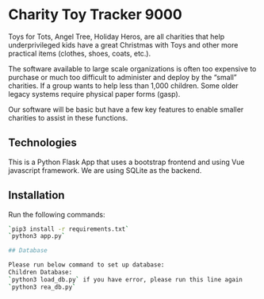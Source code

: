 # Charity Toy Tracker 9000
Toys for Tots, Angel Tree, Holiday Heros, are all charities that help underprivileged kids have a
great Christmas with Toys and other more practical items (clothes, shoes, coats, etc.).

The software available to large scale organizations is often too expensive to purchase or much
too difficult to administer and deploy by the “small” charities. If a group wants to help less than
1,000 children. Some older legacy systems require physical paper forms (gasp).

Our software will be basic but have a few key features to enable smaller charities to assist in
these functions.

## Technologies
This is a Python Flask App that uses a bootstrap frontend and using Vue javascript framework.
We are using SQLite as the backend.

## Installation

Run the following commands:
```Bash
`pip3 install -r requirements.txt`
`python3 app.py`

## Database

Please run below command to set up database:
Children Database:
`python3 load_db.py` if you have error, please run this line again
`python3 rea_db.py`
